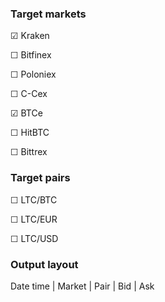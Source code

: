 ### Target markets

☑ Kraken

☐ Bitfinex

☐ Poloniex

☐ C-Cex

☑ BTCe

☐ HitBTC

☐ Bittrex

### Target pairs

☐ LTC/BTC

☐ LTC/EUR

☐ LTC/USD

### Output layout

Date time | Market | Pair | Bid | Ask
